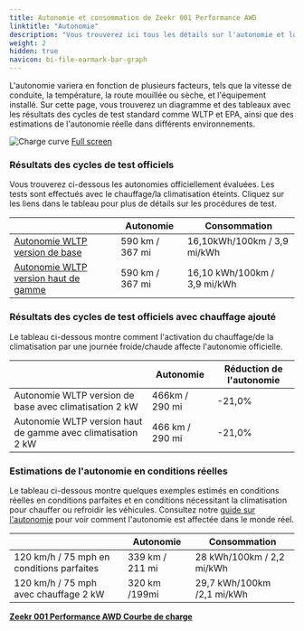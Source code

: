```yaml
---
title: Autonomie et consommation de Zeekr 001 Performance AWD
linktitle: "Autonomie"
description: "Vous trouverez ici tous les détails sur l'autonomie et la consommation pour Zeekr 001 Performance AWD."
weight: 2
hidden: true
navicon: bi-file-earmark-bar-graph
---
```

<!-- markdownlint-disable MD033 -->
<!-- markdownlint-disable MD010 -->

L'autonomie variera en fonction de plusieurs facteurs, tels que la vitesse de conduite, la température, la route mouillée ou sèche, et l'équipement installé. Sur cette page, vous trouverez un diagramme et des tableaux avec les résultats des cycles de test standard comme WLTP et EPA, ainsi que des estimations de l'autonomie réelle dans différents environnements.

<img class="img-fluid" alt="Charge curve" src="/images//models/zeekr/001/001_performance_awd/range.svg"/>
<a href="/images/models/zeekr/001/001_performance_awd/range.svg">Full screen</a>

### Résultats des cycles de test officiels

Vous trouverez ci-dessous les autonomies officiellement évaluées. Les tests sont effectués avec le chauffage/la climatisation éteints. Cliquez sur les liens dans le tableau pour plus de détails sur les procédures de test.

<div class="table-responsive">
<table class="table table-striped border">
	<thead>
		<tr>
			<th>
			</th>
			<th>
				Autonomie
			</th>
			<th>
				Consommation
			</th>
		</tr>
	</thead>
	<tbody>
		<tr>
			<td>
				<a href="../../../../../guides/understandingrange/wltp/ ">
					Autonomie WLTP version de base
				</a>
			</td>
			<td>
				590 km / 367 mi
			</td>
			<td>
				16,10kWh/100km / 3,9 mi/kWh
			</td>
		</tr>
		<tr>
			<td>
				<a href="../../../../../guides/understandingrange/wltp/ ">
					Autonomie WLTP version haut de gamme
				</a>
			</td>
			<td>
				590 km / 367 mi
			</td>
			<td>
				16,10 kWh/100km / 3,9 mi/kWh
			</td>
		</tr>
	</tbody>
</table>
</div>

### Résultats des cycles de test officiels avec chauffage ajouté

Le tableau ci-dessous montre comment l'activation du chauffage/de la climatisation par une journée froide/chaude affecte l'autonomie officielle.

<div class="table-responsive">
<table class="table table-striped border">
	<thead>
		<tr>
			<th>
			</th>
			<th>
				Autonomie
			</th>
			<th>
				Réduction de l'autonomie
			</th>
		</tr>
	</thead>
	<tbody>
		<tr>
			<td>
				Autonomie WLTP version de base avec climatisation 2 kW
			</td>
			<td>
				 466km / 290 mi 
			</td>
			<td>
				-21,0%
			</td>
		</tr>
		<tr>
			<td>
				Autonomie WLTP version haut de gamme avec climatisation 2 kW
			</td>
			<td>
				466 km / 290 mi
			</td>
			<td>
				-21,0%
			</td>
		</tr>
	</tbody>
</table>
</div>

### Estimations de l'autonomie en conditions réelles

Le tableau ci-dessous montre quelques exemples estimés en conditions réelles en conditions parfaites et en conditions nécessitant la climatisation pour chauffer ou refroidir les véhicules. Consultez notre [guide sur l'autonomie](../../../../../guides/understandingrange/) pour voir comment l'autonomie est affectée dans le monde réel.

<div class="table-responsive">
<table class="table table-striped border">
	<thead>
		<tr>
			<th>
			</th>
			<th>
				Autonomie
			</th>
			<th>
				Consommation
			</th>
		</tr>
	</thead>
	<tbody>
		<tr>
			<td>
				120 km/h / 75 mph en conditions parfaites
			</td>
			<td>
				339 km / 211 mi
			</td>
			<td>
				28 kWh/100km / 2,2 mi/kWh
			</td>
		</tr>
		<tr>
			<td>
				120 km/h / 75 mph avec chauffage 2 kW
			</td>
			<td>
				320 km /199mi
			</td>
			<td>
				29,7 kWh/100km /2,1 mi/kWh
			</td>
		</tr>
	</tbody>
</table>
</div>
<div class="mt-3 mb-3">
<a href="../" class="text-decoration-none text-black">
<strong><i class="bi-arrow-left"></i> Zeekr 001 Performance AWD </strong>
</a>
<a href="../chargingcurve/" class="text-decoration-none text-black float-end">
<strong>Courbe de charge <i class="bi-arrow-right"></i></strong>
</a>
</div>
